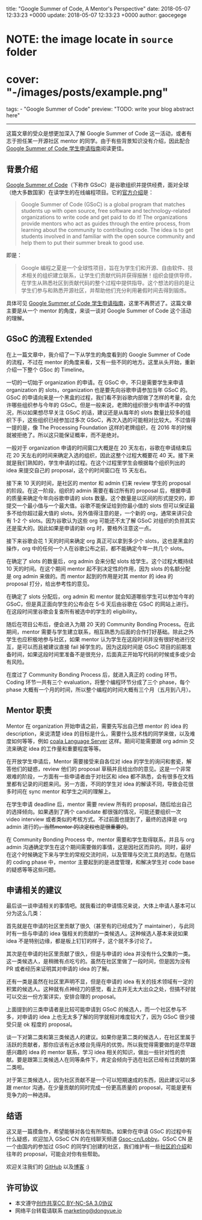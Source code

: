 title: "Google Summer of Code, A Mentor's Perspective"
date: 2018-05-07 12:33:23 +0000
update: 2018-05-07 12:33:23 +0000
author: gaocegege
# NOTE: the image locate in `source` folder
# cover: "-/images/posts/example.png"
tags:
    - "Google Summer of Code"
preview: "TODO: write your blog abstract here"

---

这篇文章的受众是想更加深入了解 Google Summer of Code 这一活动，或者有志于担任某一开源社区 mentor 的同学。由于有些背景知识没有介绍，因此配合 [Google Summer of Code 学生申请指南](https://zhuanlan.zhihu.com/p/27823910)阅读更佳。

## 背景介绍

[Google Summer of Code](https://developers.google.com/open-source/gsoc/)（下称作 GSoC）是谷歌组织并提供经费，面对全球（绝大多数国家）在读学生的在线编程项目。它的[官方介绍](http://write.flossmanuals.net/gsocstudentguide/what-is-google-summer-of-code/)是：

> Google Summer of Code (GSoC) is a global program that matches students up with open source, free software and technology-related organizations to write code and get paid to do it! The organizations provide mentors who act as guides through the entire process, from learning about the community to contributing code. The idea is to get students involved in and familiar with the open source community and help them to put their summer break to good use.

即是：

> Google 编程之夏是一个全球性项目，旨在为学生们和开源、自由软件、技术相关的组织建立联系，让学生们贡献代码并获得报酬！组织会提供导师，在学生从熟悉社区到贡献代码的整个过程中提供指导。这个想法的目的是让学生们参与和熟悉开源社区，并帮助他们充分利用暑假时间去得到锻炼。

具体可见 [Google Summer of Code 学生申请指南](https://zhuanlan.zhihu.com/p/27823910)，这里不再赘述了。这篇文章主要是从一个 mentor 的角度，来谈一谈对 Google Summer of Code 这个活动的理解。

## GSoC 的流程 Extended

在上一篇文章中，我介绍了一下从学生的角度看到的 Google Summer of Code 的流程，不过在 mentor 的角度来看，又有一些不同的地方。这里从头开始，重新介绍一下整个 GSoc 的 Timeline。

一切的一切始于 organization 的申请。在 GSoC 中，不只是需要学生来申请 organization 的 slots，organization 也是要先向谷歌申请参加当年 GSoC 的。GSoC 的申请向来是一个黑盒的过程，我们看不到谷歌内部做了怎样的考量，会允许哪些组织参与今年的 GSoC。但是一般来说，老牌的组织很少有申请不中的情况，所以如果想尽早关注 GSoC 的话，建议还是从每年的 slots 数量比较多的组织下手，这些组织已经参加过多次 GSoC，再次入选的可能相对比较大。不过值得一提的是，像 The Processing Foundation 这样的老牌组织，在 2016 年的时候就被拒绝了。所以这只能保证概率，而不是绝对。

一般对于 organization 申请的时间窗口大概是在 20 天左右，谷歌在申请结束后花 20 天左右的时间来确定入选的组织，因此这整个过程大概要花 40 天。接下来就是我们熟知的，学生申请的过程。在这个过程里学生会根据每个组织列出的 idea 来提交自己的 proposal，这个的时间窗口在 15 天左右。

接下来 10 天的时间，是社区的 mentor 和 admin 们来 review 学生的 proposal 的阶段。在这一阶段，组织的 admin 需要在看过所有的 proposal 后，根据申请的质量来确定今年向谷歌申请的 slots 数量。这个数量是以区间的形式提交的，即提交一个最小值与一个最大值。谷歌不能保证给到你最小值的 slots 但可以保证最多不给你超过最大值的 slots。另外值得注意的是，一个新的 org，通常来讲只会有 1-2 个 slots。因为谷歌认为这些 org 可能还不太了解 GSoC 对组织的负担其实还是蛮大的。因此如果是申请的新 org 时，要格外注意这一点。

接下来谷歌会花 1 天的时间来确定 org 真正可以拿到多少个 slots，这也是黑盒的操作，org 中的任何一个人在谷歌公布之前，都不能确定今年一共几个 slots。

在确定了 slots 的数量后，org admin 会来分配 slots 给学生。这个过程大概持续 10 天的时间。在这个期间 mentor 起不到决定性的作用，因为 slots 的名额分配是 org admin 来做的。而 mentor 起到的作用是对其 mentor 的 idea 的 proposal 打分，给出参考性的意见。

在确定了 slots 分配后，org admin 和 mentor 就会知道哪些学生可以参加今年的 GSoC，但是真正面向学生的公布会在 5-6 天后由谷歌在 GSoC 的网站上进行。在这段时间里谷歌会复查所有被选中的学生的 eligibility。

随后在项目公布后，便会进入为期 20 天的 Community Bonding Process。在此期间，mentor 需要与学生建立联系，相互熟悉为后面的合作打好基础。除此之外学生也应积极地参与社区，如果 mentor 认为学生在这段时间并没有很好地进行交互，是可以而且被建议直接 fail 掉学生的。因为这段时间是 GSoC 项目的前期准备时间，如果这段时间里准备不是很充分，后面真正开始写代码的时候或多或少会有风险。

在度过了 Community Bonding Process 后，就进入真正的 coding 环节。Coding 环节一共有三个 evaluation，将整个编程环节分成了三个 phase，每个 phase 大概有一个月的时间，所以整个编程的时间大概有三个月（五月到八月）。

## Mentor 职责

Mentor 在 organization 开始申请之前，需要先写出自己想 mentor 的 idea 的 description，来说清楚 idea 的目标是什么，需要什么技术栈的同学来做，以及难度如何等等，例如 [coala Language Server](https://projects.coala.io/#/projects?project=coala_language_server&lang=en) 这样。期间可能需要跟 org admin 交流来确定 idea 的工作量和重要程度等等。

在开放学生申请后，Mentor 需要接受来自各位对 idea 的学生的询问和套瓷，解答他们的疑惑，review 他们的 proposal 草稿并且给出你的意见。这是一个非常艰难的阶段，一方面有一些申请者由于对社区和 idea 都不熟悉，会有很多在文档里都有记录的问题来问。另一方面，不同的学生对 idea 的解读不同，导致会花很多时间在 sync mentor 和学生之间的理解上。

在学生申请 deadline 后，mentor 需要 review 所有的 proposal，随后给出自己的选择倾向。如果遇到了两个 candidate 都很强的情况，可能还要组织一次 video interview 或者类似的考核方式。不过前面也提到了，最终的选择是 org admin 进行的<del>，当然mentor 的决定权也是很重要的</del>。

在 Community Bonding Process 中，mentor 需要和学生取得联系，并且与 org admin 沟通确定学生在这个期间需要做的事情，这是因社区而异的。同时，最好在这个时候确定下来与学生的常规交流时间，以及管理与交流工具的选型。在随后的 coding phase 中，mentor 主要起到的是进度管理，和解决学生对 code base 的疑惑等等这些问题。

## 申请相关的建议

最后谈一谈申请相关的事情吧。就我看过的申请情况来说，大体上申请人基本可以分为这么几类：

首先就是在申请的社区里贡献了很久（甚至有的已经成为了 maintainer），与此同时有一些与申请的 idea 强相关的贡献的一类候选人。这种候选人基本来说如果 idea 不是特别边缘，都是板上钉钉的样子，这个就不多讨论了。

其次是在申请的社区里贡献了很久，但是与申请的 idea 并没有什么交集的一类。这一类候选人，是稍微有点吃亏的。虽然在社区里做了一段时间，但是因为没有 PR 或者经历来证明其对申请的 idea 的了解。

还有一类是虽然在社区里声明不显，但是在申请的 idea 有关的技术领域有一定的积累的候选人。这种就有点神经刀的感觉，看上去并无太大出众之处，但搞不好就可以交出一份方案详实，安排合理的 proposal。

上面提到的三类申请者是比较可能申请到 GSoC 的候选人，而一个社区参与不多，对申请的 idea 上也无太多了解的同学就相对难度较大了，因为 GSoC 很少接受只是 ok 程度的 proposal。

谈一下对第二类和第三类候选人的建议。如果你是第二类的候选人，在社区里属于活跃的贡献者，那你应该有近水楼台先得月的优势。所以我觉得需要做的是尽早跟感兴趣的 idea 的 mentor 联系，学习 idea 相关的知识，做出一些针对性的贡献。要是跟第三类候选人在同等条件下，肯定会倾向于选在社区已经有过贡献的第二类啦。

对于第三类候选人，因为社区贡献不是一个可以短期速成的东西，因此建议可以多跟 mentor 沟通，在少量贡献的同时完成一份更高质量的 proposal，可能是更有竞争力的一种选择。

## 结语

这又是一篇摸鱼作，希望能够对各位有所帮助。如果你在申请 GSoC 的过程中有什么疑惑，欢迎加入 GSoC CN 的在线聊天频道 [Gsoc-cn/Lobby](https://gitter.im/Gsoc-cn/Lobby)。GSoC CN 是一个由国内的参加过 GSoC 的同学们创建的社区，我们维护有一些[社区的介绍](https://github.com/gsoc-cn/gsoc-cn/tree/master/resources/organizations)和往年的 proposal，可能会对你有些帮助。

欢迎关注我们的 [GitHub](https://github.com/dyweb) 以及[博客](http://blog.dongyueweb.com/) :)

## 许可协议

- 本文遵守[创作共享CC BY-NC-SA 3.0协议](https://creativecommons.org/licenses/by-nc-sa/3.0/cn/)
- 网络平台转载请联系 <marketing@dongyue.io>
